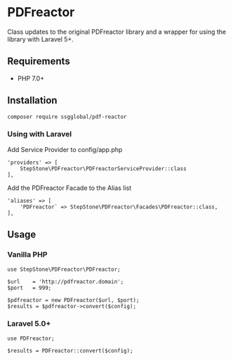 # PDFreactor

Class updates to the original PDFreactor library and a wrapper for using the library with Laravel 5+.

## Requirements
- PHP 7.0+

## Installation

```
composer require ssgglobal/pdf-reactor
```

### Using with Laravel

Add Service Provider to config/app.php
```
'providers' => [
    StepStone\PDFreactor\PDFreactorServiceProvider::class
],
```

Add the PDFreactor Facade to the Alias list
```
'aliases' => [
    'PDFreactor` => StepStone\PDFreactor\Facades\PDFreactor::class,
],
```

## Usage

### Vanilla PHP
```
use StepStone\PDFreactor\PDFreactor;

$url    = 'http://pdfreactor.domain';
$port   = 999;

$pdfreactor = new PDFreactor($url, $port);
$results = $pdfreactor->convert($config);
```

### Laravel 5.0+
```
use PDFreactor;

$results = PDFreactor::convert($config);
```